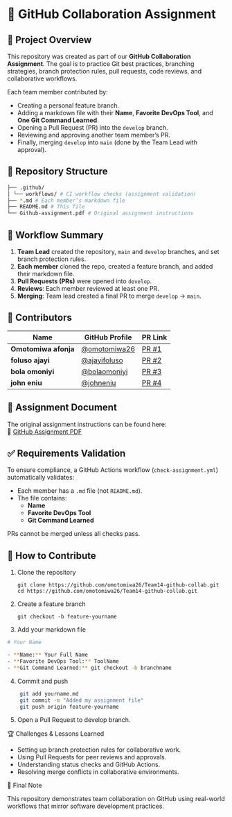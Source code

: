# 📘 GitHub Collaboration Assignment

## 📌 Project Overview

This repository was created as part of our **GitHub Collaboration Assignment**. The goal is to practice Git best practices, branching strategies, branch protection rules, pull requests, code reviews, and collaborative workflows.  

Each team member contributed by:

- Creating a personal feature branch.
- Adding a markdown file with their **Name**, **Favorite DevOps Tool**, and **One Git Command Learned**.  
- Opening a Pull Request (PR) into the `develop` branch.  
- Reviewing and approving another team member’s PR.  
- Finally, merging `develop` into `main` (done by the Team Lead with approval).  

## 📂 Repository Structure

```bash
├── .github/
│ └── workflows/ # CI workflow checks (assignment validation)
├── *.md # Each member’s markdown file
├── README.md # This file
└── Github-assignment.pdf # Original assignment instructions
```

## 🔄 Workflow Summary

1. **Team Lead** created the repository, `main` and `develop` branches, and set branch protection rules.  
2. **Each member** cloned the repo, created a feature branch, and added their markdown file.  
3. **Pull Requests (PRs)** were opened into `develop`.  
4. **Reviews**: Each member reviewed at least one PR.  
5. **Merging**: Team lead created a final PR to merge `develop` → `main`.  

## 👥 Contributors  

| Name                 | GitHub Profile                                 | PR Link |
|----------------------|------------------------------------------------|---------|
| **Omotomiwa afonja** | [@omotomiwa26](https://github.com/omotomiwa26) | [PR #1](https://github.com/...) |
| **foluso ajayi**     | [@ajayifoluso](https://github.com/ajayifoluso) | [PR #2](https://github.com/...) |
| **bola omoniyi**     | [@bolaomoniyi](https://github.com/AishaIbrahim) | [PR #3](https://github.com/...) |
| **john eniu**        | [@johneniu](https://github.com/DavidJohnson) | [PR #4](https://github.com/...) |

## 📑 Assignment Document

The original assignment instructions can be found here:  
📄 [GitHub Assignment PDF](https://drive.google.com/file/d/1FEJT9lU0x-jbg5mxpAUNZXvHZOu7HeqE/view?usp=drive_link)  

## ✅ Requirements Validation

To ensure compliance, a GitHub Actions workflow (`check-assignment.yml`) automatically validates:

- Each member has a `.md` file (not `README.md`).
- The file contains:  
  - **Name**  
  - **Favorite DevOps Tool**  
  - **Git Command Learned**  

PRs cannot be merged unless all checks pass.  

## 🚀 How to Contribute

1. Clone the repository

   `git clone https://github.com/omotomiwa26/Team14-github-collab.git`
   `cd https://github.com/omotomiwa26/Team14-github-collab.git`

2. Create a feature branch

    `git checkout -b feature-yourname`

3. Add your markdown file

```bash
# Your Name

- **Name:** Your Full Name
- **Favorite DevOps Tool:** ToolName
- **Git Command Learned:** git checkout -b branchname
```

4. Commit and push

```bash
    git add yourname.md
    git commit -m "Added my assignment file"
    git push origin feature-yourname
```

5. Open a Pull Request to develop branch.

🏆 Challenges & Lessons Learned

- Setting up branch protection rules for collaborative work.
- Using Pull Requests for peer reviews and approvals.
- Understanding status checks and GitHub Actions.
- Resolving merge conflicts in collaborative environments.

📌 Final Note

This repository demonstrates team collaboration on GitHub using real-world workflows that mirror software development practices.
